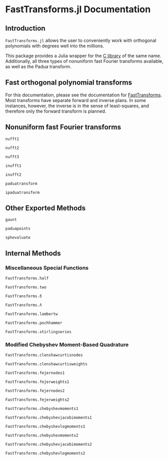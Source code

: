# FastTransforms.jl Documentation

## Introduction

`FastTransforms.jl` allows the user to conveniently work with orthogonal polynomials with degrees well into the millions.

This package provides a Julia wrapper for the [C library](https://github.com/MikaelSlevinsky/FastTransforms) of the same name. Additionally, all three types of nonuniform fast Fourier transforms available, as well as the Padua transform.

## Fast orthogonal polynomial transforms

For this documentation, please see the documentation for [FastTransforms](https://github.com/MikaelSlevinsky/FastTransforms). Most transforms have separate forward and inverse plans. In some instances, however, the inverse is in the sense of least-squares, and therefore only the forward transform is planned.

## Nonuniform fast Fourier transforms

```@docs
nufft1
```

```@docs
nufft2
```

```@docs
nufft3
```

```@docs
inufft1
```

```@docs
inufft2
```

```@docs
paduatransform
```

```@docs
ipaduatransform
```

## Other Exported Methods

```@docs
gaunt
```

```@docs
paduapoints
```

```@docs
sphevaluate
```

## Internal Methods

### Miscellaneous Special Functions

```@docs
FastTransforms.half
```

```@docs
FastTransforms.two
```

```@docs
FastTransforms.δ
```

```@docs
FastTransforms.Λ
```

```@docs
FastTransforms.lambertw
```

```@docs
FastTransforms.pochhammer
```

```@docs
FastTransforms.stirlingseries
```

### Modified Chebyshev Moment-Based Quadrature

```@docs
FastTransforms.clenshawcurtisnodes
```

```@docs
FastTransforms.clenshawcurtisweights
```

```@docs
FastTransforms.fejernodes1
```

```@docs
FastTransforms.fejerweights1
```

```@docs
FastTransforms.fejernodes2
```

```@docs
FastTransforms.fejerweights2
```

```@docs
FastTransforms.chebyshevmoments1
```

```@docs
FastTransforms.chebyshevjacobimoments1
```

```@docs
FastTransforms.chebyshevlogmoments1
```

```@docs
FastTransforms.chebyshevmoments2
```

```@docs
FastTransforms.chebyshevjacobimoments2
```

```@docs
FastTransforms.chebyshevlogmoments2
```
